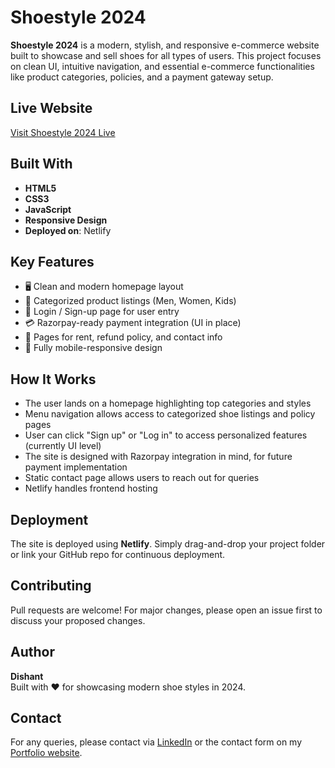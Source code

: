 # Shoestyle 2024 


**Shoestyle 2024** is a modern, stylish, and responsive e-commerce website built to showcase and sell shoes for all types of users. This project focuses on clean UI, intuitive navigation, and essential e-commerce functionalities like product categories, policies, and a payment gateway setup.

##  Live Website

 [Visit Shoestyle 2024 Live](https://solestyle2024.netlify.app/)

##  Built With

- **HTML5**
- **CSS3**
- **JavaScript**
- **Responsive Design**
- **Deployed on**: Netlify

##  Key Features

- 🖥️ Clean and modern homepage layout
- 🧾 Categorized product listings (Men, Women, Kids)
- 🔐 Login / Sign-up page for user entry
- 💳 Razorpay-ready payment integration (UI in place)
- 📃 Pages for rent, refund policy, and contact info
- 📱 Fully mobile-responsive design


##  How It Works

- The user lands on a homepage highlighting top categories and styles
- Menu navigation allows access to categorized shoe listings and policy pages
- User can click "Sign up" or "Log in" to access personalized features (currently UI level)
- The site is designed with Razorpay integration in mind, for future payment implementation
- Static contact page allows users to reach out for queries
- Netlify handles frontend hosting

##  Deployment

The site is deployed using **Netlify**. Simply drag-and-drop your project folder or link your GitHub repo for continuous deployment.

##  Contributing

Pull requests are welcome! For major changes, please open an issue first to discuss your proposed changes.

##  Author

**Dishant**  
Built with ❤️ for showcasing modern shoe styles in 2024.

##  Contact

For any queries, please contact via [LinkedIn](https://linkedin.com/) or the contact form on my [Portfolio website](https://dishants-portfolio-ykm5.onrender.com/).

